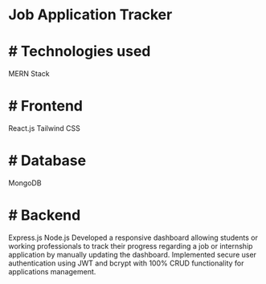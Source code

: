 # Job Application Tracker
# # Technologies used 
MERN Stack
# # Frontend
React.js
Tailwind CSS
# # Database
MongoDB
# # Backend
Express.js
Node.js
Developed a responsive dashboard allowing students or working professionals to track their progress regarding a job or internship application by manually updating the dashboard. Implemented secure user authentication using JWT and bcrypt with 100% CRUD functionality for applications management.
